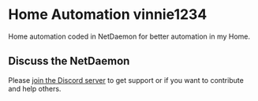 # Home Automation vinnie1234
Home automation coded in NetDaemon for better automation in my Home.

## Discuss the NetDaemon

Please [join the Discord server](https://discord.gg/K3xwfcX) to get support or if you want to contribute and help
others.
